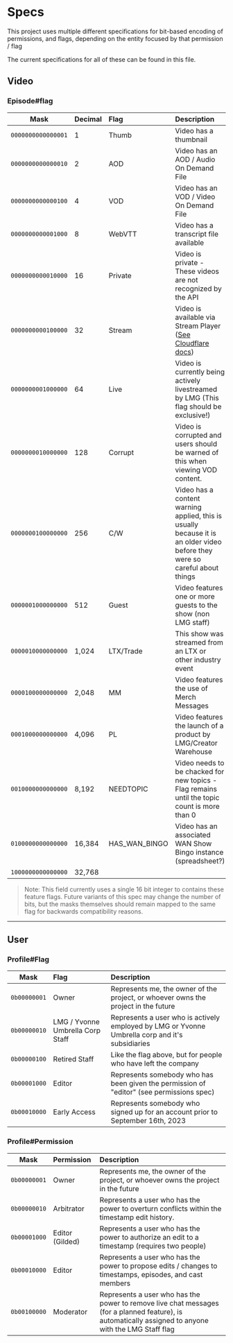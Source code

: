 # Specs

This project uses multiple different specifications for bit-based encoding of
permissions, and flags, depending on the entity focused by that permission /
flag

The current specifications for all of these can be found in this file.

## Video

### Episode#flag

|        Mask        | Decimal | Flag          | Description                                                                                                                |
| :----------------: | :------ | :------------ | :------------------------------------------------------------------------------------------------------------------------- |
| `0000000000000001` | 1       | Thumb         | Video has a thumbnail                                                                                                      |
| `0000000000000010` | 2       | AOD           | Video has an AOD / Audio On Demand File                                                                                    |
| `0000000000000100` | 4       | VOD           | Video has an VOD / Video On Demand File                                                                                    |
| `0000000000001000` | 8       | WebVTT        | Video has a transcript file available                                                                                      |
| `0000000000010000` | 16      | Private       | Video is private - These videos are not recognized by the API                                                              |
| `0000000000100000` | 32      | Stream        | Video is available via Stream Player ([See Cloudflare docs](https://developers.cloudflare.com/stream/))                    |
| `0000000001000000` | 64      | Live          | Video is currently being actively livestreamed by LMG (This flag should be exclusive!)                                     |
| `0000000010000000` | 128     | Corrupt       | Video is corrupted and users should be warned of this when viewing VOD content.                                            |
| `0000000100000000` | 256     | C/W           | Video has a content warning applied, this is usually because it is an older video before they were so careful about things |
| `0000001000000000` | 512     | Guest         | Video features one or more guests to the show (non LMG staff)                                                              |
| `0000010000000000` | 1,024   | LTX/Trade     | This show was streamed from an LTX or other industry event                                                                 |
| `0000100000000000` | 2,048   | MM            | Video features the use of Merch Messages                                                                                   |
| `0001000000000000` | 4,096   | PL            | Video features the launch of a product by LMG/Creator Warehouse                                                            |
| `0010000000000000` | 8,192   | NEEDTOPIC     | Video needs to be chacked for new topics - Flag remains until the topic count is more than 0                               |
| `0100000000000000` | 16,384  | HAS_WAN_BINGO | Video has an associated WAN Show Bingo instance (spreadsheet?)                                                             |
| `1000000000000000` | 32,768  |               |                                                                                                                            |

> Note: This field currently uses a single 16 bit integer to contains these
> feature flags. Future variants of this spec may change the number of bits, but
> the masks themselves should remain mapped to the same flag for backwards
> compatibility reasons.

---

## User

### Profile#Flag

|     Mask     | Flag                             | Description                                                                                     |
| :----------: | :------------------------------- | :---------------------------------------------------------------------------------------------- |
| `0b00000001` | Owner                            | Represents me, the owner of the project, or whoever owns the project in the future              |
| `0b00000010` | LMG / Yvonne Umbrella Corp Staff | Represents a user who is actively employed by LMG or Yvonne Umbrella corp and it's subsidiaries |
| `0b00000100` | Retired Staff                    | Like the flag above, but for people who have left the company                                   |
| `0b00001000` | Editor                           | Represents somebody who has been given the permission of "editor" (see permissions spec)        |
| `0b00010000` | Early Access                     | Represents somebody who signed up for an account prior to September 16th, 2023                  |

### Profile#Permission

|     Mask     | Permission      | Description                                                                                                                                           |
| :----------: | :-------------- | :---------------------------------------------------------------------------------------------------------------------------------------------------- |
| `0b00000001` | Owner           | Represents me, the owner of the project, or whoever owns the project in the future                                                                    |
| `0b00000010` | Arbitrator      | Represents a user who has the power to overturn conflicts within the timestamp edit history.                                                          |
| `0b00001000` | Editor (Gilded) | Represents a user who has the power to authorize an edit to a timestamp (requires two people)                                                         |
| `0b00010000` | Editor          | Represents a user who has the power to propose edits / changes to timestamps, episodes, and cast members                                              |
| `0b00100000` | Moderator       | Represents a user who has the power to remove live chat messages (for a planned feature), is automatically assigned to anyone with the LMG Staff flag |
